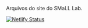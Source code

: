 Arquivos do site do SMaLL Lab.

[![Netlify Status](https://api.netlify.com/api/v1/badges/cb34a8c3-6b90-4bb9-9117-78335140232d/deploy-status)](https://app.netlify.com/sites/small-lab/deploys)
